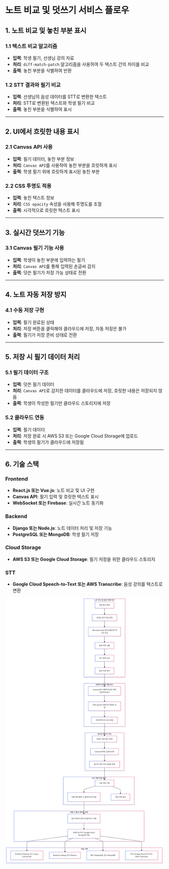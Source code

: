 # 노트 비교 및 덧쓰기 서비스 플로우

## 1. 노트 비교 및 놓친 부분 표시
### 1.1 텍스트 비교 알고리즘
- **입력**: 학생 필기, 선생님 강의 자료
- **처리**: `diff-match-patch` 알고리즘을 사용하여 두 텍스트 간의 차이를 비교
- **출력**: 놓친 부분을 식별하여 반환

### 1.2 STT 결과와 필기 비교
- **입력**: 선생님의 음성 데이터를 STT로 변환한 텍스트
- **처리**: STT로 변환된 텍스트와 학생 필기 비교
- **출력**: 놓친 부분을 식별하여 표시

---

## 2. UI에서 흐릿한 내용 표시
### 2.1 Canvas API 사용
- **입력**: 필기 데이터, 놓친 부분 정보
- **처리**: `Canvas API`를 사용하여 놓친 부분을 흐릿하게 표시
- **출력**: 학생 필기 위에 흐릿하게 표시된 놓친 부분

### 2.2 CSS 투명도 적용
- **입력**: 놓친 텍스트 정보
- **처리**: `CSS opacity` 속성을 사용해 투명도를 조절
- **출력**: 시각적으로 흐릿한 텍스트 표시

---

## 3. 실시간 덧쓰기 기능
### 3.1 Canvas 필기 기능 사용
- **입력**: 학생이 놓친 부분에 입력하는 필기
- **처리**: `Canvas API`를 통해 입력된 손글씨 감지
- **출력**: 덧쓴 필기가 저장 가능 상태로 전환

---

## 4. 노트 자동 저장 방지
### 4.1 수동 저장 구현
- **입력**: 필기 완료된 상태
- **처리**: 저장 버튼을 클릭해야 클라우드에 저장, 자동 저장은 불가
- **출력**: 필기가 저장 준비 상태로 전환

---

## 5. 저장 시 필기 데이터 처리
### 5.1 필기 데이터 구조
- **입력**: 덧쓴 필기 데이터
- **처리**: `Canvas API`로 감지한 데이터를 클라우드에 저장, 흐릿한 내용은 저장되지 않음
- **출력**: 학생이 작성한 필기만 클라우드 스토리지에 저장

### 5.2 클라우드 연동
- **입력**: 필기 데이터
- **처리**: 저장 완료 시 AWS S3 또는 Google Cloud Storage에 업로드
- **출력**: 학생의 필기가 클라우드에 저장됨

---

## 6. 기술 스택
### Frontend
- **React.js 또는 Vue.js**: 노트 비교 및 UI 구현
- **Canvas API**: 필기 입력 및 흐릿한 텍스트 표시
- **WebSocket 또는 Firebase**: 실시간 노트 동기화

### Backend
- **Django 또는 Node.js**: 노트 데이터 처리 및 저장 기능
- **PostgreSQL 또는 MongoDB**: 학생 필기 저장

### Cloud Storage
- **AWS S3 또는 Google Cloud Storage**: 필기 저장을 위한 클라우드 스토리지

### STT
- **Google Cloud Speech-to-Text 또는 AWS Transcribe**: 음성 강의를 텍스트로 변환

![alt text](<Untitled diagram-2024-10-22-145239.png>)